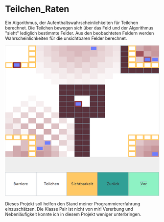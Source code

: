# Teilchen_Raten
Ein Algorithmus, der Aufenthaltswahrscheinlichkeiten für Teilchen berechnet. Die Teilchen bewegen sich über das Feld und der Algorithmus "sieht" lediglich bestimmte Felder. Aus den beobachteten Feldern werden Wahrscheinlichkeiten für die unsichtbaren Felder berechnet.

![alt text](https://github.com/KindlerDaniel/Teilchen_Raten/blob/main/GUI_screenshot.png)

Dieses Projekt soll helfen den Stand meiner Programmiererfahrung einzuschätzen.
Die Klasse Pair ist nicht von mir!
Vererbung und Nebenläufigkeit konnte ich in diesem Projekt weniger unterbringen.
